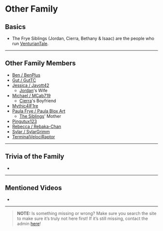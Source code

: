 # Other Family

## Basics
- The Frye Siblings \(Jordan, Cierra, Bethany & Isaac) are the people who run [VenturianTale](https://www.youtube.com/user/VenturianTale).

----

## Other Family Members
- [Ben / BenPlus](7.Family/Ben-BenPlus.md)
- [Gut / GutTC](7.Family/Gut-GutTC.md)
- [Jessica / Javott42](7.Family/Jessica-Javott42.md)
    - [Jordan](../3.Siblings/3.1.Jordan-Frye-Venturian.md)'s Wife
- [Michael / MCab719](7.Family/Michael-MCab719.md)
    - [Cierra](../3.Siblings/3.2.Cierra-Frye-ImmortalKyodai.md)'s Boyfriend
- [Mythic4IF1re](7.Family/Mythic4IF1re.md)
- [Paula Frye / Paula Blox Art](7.Family/Paula_Frye-Paula_Blox_Art.md)
    - [The Siblings](..chapter_3.md)' Mother
- [Pingutux123](7.Family/Pingutux123.md)
- [Rebecca / Rebaka-Chan](7.Family/Rebecca-Rebaka-Chan.md)
- [Sylar / SylarGrimm](7.Family/Sylar-SylarGrimm.md)
- [TerminalVelociRaptor](7.Family/TerminalVelociRaptor.md)

----

## Trivia of the Family
- 

----

## Mentioned Videos
- []()

----

> **NOTE:** Is something missing or wrong? Make sure you search the site to make sure it’s truly not here first! If it’s still missing, contact the admin [here](../chapter_2.html)!
